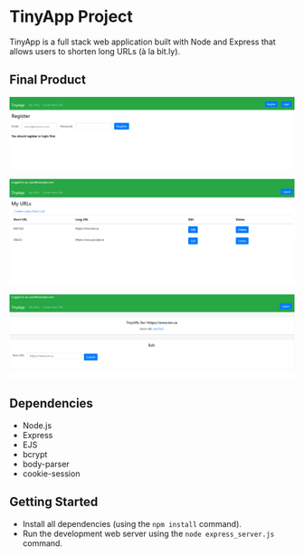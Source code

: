 # TinyApp Project

TinyApp is a full stack web application built with Node and Express that allows users to shorten long URLs (à la bit.ly).

## Final Product

!["screenshot of login/register page"](https://github.com/roshanakak/tinyapp/blob/master/docs/register-login.PNG?raw=true)

!["screenshot of user's URL list"](https://github.com/roshanakak/tinyapp/blob/master/docs/urls.PNG?raw=true)

!["screenshot of edit page for URLs"](https://github.com/roshanakak/tinyapp/blob/master/docs/edit-new.PNG?raw=true)


## Dependencies

- Node.js
- Express
- EJS
- bcrypt
- body-parser
- cookie-session

## Getting Started

- Install all dependencies (using the `npm install` command).
- Run the development web server using the `node express_server.js` command.